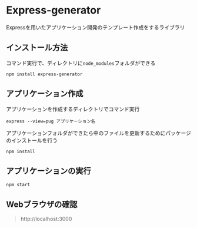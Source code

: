 # Express-generator
Expressを用いたアプリケーション開発のテンプレート作成をするライブラリ
## インストール方法
コマンド実行で、ディレクトリに`node_modules`フォルダができる
```
npm install express-generator
```
## アプリケーション作成
アプリケーションを作成するディレクトリでコマンド実行
```
express --view=pug アプリケーション名
```
アプリケーションフォルダができたら中のファイルを更新するためにパッケージのインストールを行う
```
npm install
```
## アプリケーションの実行
```
npm start
```
## Webブラウザの確認
> http://localhost:3000